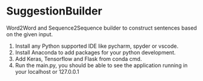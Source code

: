 # SuggestionBuilder
Word2Word and Sequence2Sequence builder to construct sentences based on the given input.

1. Install any Python supported IDE like pycharm, spyder or vscode.
2. Install Anaconda to add packages for your python development.
3. Add Keras, Tensorflow and Flask from conda cmd.
4. Run the main.py, you should be able to see the application running in your localhost or 127.0.0.1


